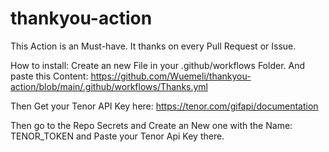 # thankyou-action
This Action is an Must-have. It thanks on every Pull Request or Issue.

How to install:
Create an new File in your .github/workflows Folder. And paste this Content: https://github.com/Wuemeli/thankyou-action/blob/main/.github/workflows/Thanks.yml

Then Get your Tenor API Key here: https://tenor.com/gifapi/documentation

Then go to the Repo Secrets and Create an New one with the Name: TENOR_TOKEN and Paste your Tenor Api Key there.
